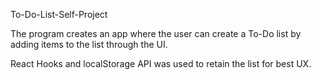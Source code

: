 To-Do-List-Self-Project

The program creates an app where the user can create a To-Do list by adding items to the list through the UI.

React Hooks and localStorage API  was used to retain the list for best UX.
